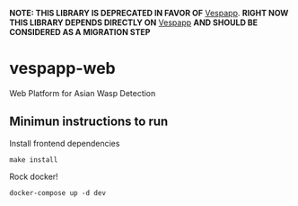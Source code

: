 
**NOTE: THIS LIBRARY IS DEPRECATED IN FAVOR OF** [Vespapp](https://github.com/Vespapp). **RIGHT NOW
THIS LIBRARY DEPENDS DIRECTLY ON** [Vespapp](https://github.com/Vespapp) **AND SHOULD BE CONSIDERED
AS A MIGRATION STEP**


# vespapp-web
Web Platform for Asian Wasp Detection

## Minimun instructions to run
Install frontend dependencies
```
make install
```
Rock docker!
```
docker-compose up -d dev
```
